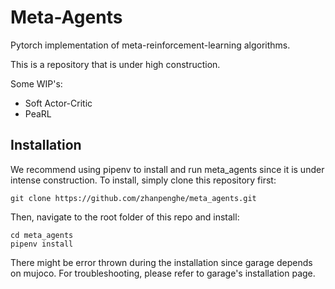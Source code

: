 # Meta-Agents
Pytorch implementation of meta-reinforcement-learning algorithms.


This is a repository that is under high construction. 

Some WIP's:
 - Soft Actor-Critic
 - PeaRL


## Installation
We recommend using pipenv to install and run meta_agents since it is under intense construction. To install, simply clone this repository first:
```
git clone https://github.com/zhanpenghe/meta_agents.git
```

Then, navigate to the root folder of this repo and install:
```
cd meta_agents
pipenv install
```

There might be error thrown during the installation since garage depends on mujoco. For troubleshooting, please refer to garage's installation page.
